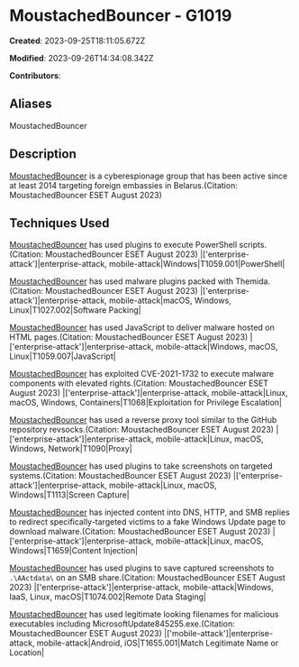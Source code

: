 # MoustachedBouncer - G1019

**Created**: 2023-09-25T18:11:05.672Z

**Modified**: 2023-09-26T14:34:08.342Z

**Contributors**: 

## Aliases

MoustachedBouncer

## Description

[MoustachedBouncer](https://attack.mitre.org/groups/G1019) is a cyberespionage group that has been active since at least 2014 targeting foreign embassies in Belarus.(Citation: MoustachedBouncer ESET August 2023)

## Techniques Used


[MoustachedBouncer](https://attack.mitre.org/groups/G1019) has used plugins to execute PowerShell scripts.(Citation: MoustachedBouncer ESET August 2023)
|['enterprise-attack']|enterprise-attack, mobile-attack|Windows|T1059.001|PowerShell|


[MoustachedBouncer](https://attack.mitre.org/groups/G1019) has used malware plugins packed with Themida.(Citation: MoustachedBouncer ESET August 2023)
|['enterprise-attack']|enterprise-attack, mobile-attack|macOS, Windows, Linux|T1027.002|Software Packing|


[MoustachedBouncer](https://attack.mitre.org/groups/G1019) has used JavaScript to deliver malware hosted on HTML pages.(Citation: MoustachedBouncer ESET August 2023)
|['enterprise-attack']|enterprise-attack, mobile-attack|Windows, macOS, Linux|T1059.007|JavaScript|


[MoustachedBouncer](https://attack.mitre.org/groups/G1019) has exploited CVE-2021-1732 to execute malware components with elevated rights.(Citation: MoustachedBouncer ESET August 2023)
|['enterprise-attack']|enterprise-attack, mobile-attack|Linux, macOS, Windows, Containers|T1068|Exploitation for Privilege Escalation|


[MoustachedBouncer](https://attack.mitre.org/groups/G1019) has used a reverse proxy tool similar to the GitHub repository revsocks.(Citation: MoustachedBouncer ESET August 2023)
|['enterprise-attack']|enterprise-attack, mobile-attack|Linux, macOS, Windows, Network|T1090|Proxy|


[MoustachedBouncer](https://attack.mitre.org/groups/G1019) has used plugins to take screenshots on targeted systems.(Citation: MoustachedBouncer ESET August 2023)
|['enterprise-attack']|enterprise-attack, mobile-attack|Linux, macOS, Windows|T1113|Screen Capture|


[MoustachedBouncer](https://attack.mitre.org/groups/G1019) has injected content into DNS, HTTP, and SMB replies to redirect specifically-targeted victims to a fake Windows Update page to download malware.(Citation: MoustachedBouncer ESET August 2023)
|['enterprise-attack']|enterprise-attack, mobile-attack|Linux, macOS, Windows|T1659|Content Injection|


[MoustachedBouncer](https://attack.mitre.org/groups/G1019) has used plugins to save captured screenshots to `.\AActdata\` on an SMB share.(Citation: MoustachedBouncer ESET August 2023)
|['enterprise-attack']|enterprise-attack, mobile-attack|Windows, IaaS, Linux, macOS|T1074.002|Remote Data Staging|


[MoustachedBouncer](https://attack.mitre.org/groups/G1019) has used legitimate looking filenames for malicious executables including MicrosoftUpdate845255.exe.(Citation: MoustachedBouncer ESET August 2023)
|['mobile-attack']|enterprise-attack, mobile-attack|Android, iOS|T1655.001|Match Legitimate Name or Location|

